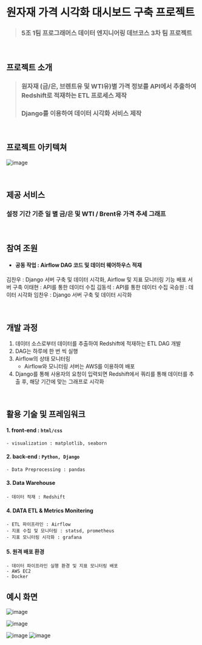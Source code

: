 # 원자재 가격 시각화 대시보드 구축 프로젝트
> ### 5조 1팀 프로그래머스 데이터 엔지니어링 데브코스 3차 팀 프로젝트 

<BR>

## 프로젝트 소개
> ### 원자재 (금/은, 브렌트유 및 WTI유)별 가격 정보를 API에서 추출하여 Redshift로 적재하는 ETL 프로세스 제작
> ### Django를 이용하여 데이터 시각화 서비스 제작

<BR>

## 프로젝트 아키텍쳐
![image](https://github.com/KimChanw/OilPricesDashboard/assets/50550972/6760f3d1-69f2-4269-b53d-51132cbb620a)

<BR>

## 제공 서비스
### 설정 기간 기준 일 별 금/은 및 WTI / Brent유 가격 추세 그래프

<BR>

## 참여 조원
- #### 공동 작업 : Airflow DAG 코드 및 데이터 웨어하우스 적재
김찬우 : Django 서버 구축 및 데이터 시각화, Airflow 및 지표 모니터링 기능 배포 서버 구축
이태현 : API를 통한 데이터 수집
김동석 : API를 통한 데이터 수집
국승원 : 데이터 시각화
임찬우 : Django 서버 구축 및 데이터 시각화

<BR>

## 개발 과정
1. 데이터 소스로부터 데이터를 추출하여 Redshift에 적재하는 ETL DAG 개발
2. DAG는 하루에 한 번 씩 실행 
3. Airflow의 상태 모니터링
    - Airflow와 모니터링 서버는 AWS를 이용하여 배포
4. Django를 통해 사용자의 요청이 입력되면 Redshift에서 쿼리를 통해 데이터를 추출 후, 해당 기간에 맞는 그래프로 시각화


<BR>

## 활용 기술 및 프레임워크
#### 1. front-end : `html/css`
    - visualization : matplotlib, seaborn

#### 2. back-end : `Python, Django`
    - Data Preprocessing : pandas

#### 3. Data Warehouse
    - 데이터 적재 : Redshift

#### 4. DATA ETL & Metrics Monitering
    - ETL 파이프라인 : Airflow
    - 지표 수집 및 모니터링 : statsd, prometheus
    - 지표 모니터링 시각화 : grafana

#### 5. 원격 배포 환경
    - 데이터 파이프라인 실행 환경 및 지표 모니터링 배포
    - AWS EC2
    - Docker

## 예시 화면
![image](https://github.com/KimChanw/OilPricesDashboard/assets/50550972/4c04e667-80c2-42c4-a6da-2e5bef3be66a)

![image](https://github.com/KimChanw/OilPricesDashboard/assets/50550972/17de336a-86fe-45e2-8dd6-2ace188b66d9)

![image](https://github.com/KimChanw/OilPricesDashboard/assets/50550972/0c0d0d4d-e322-4969-bfbe-9757159c2a10) ![image](https://github.com/KimChanw/OilPricesDashboard/assets/50550972/34a88571-90f3-4d5a-8c25-5fa526d680cc)
